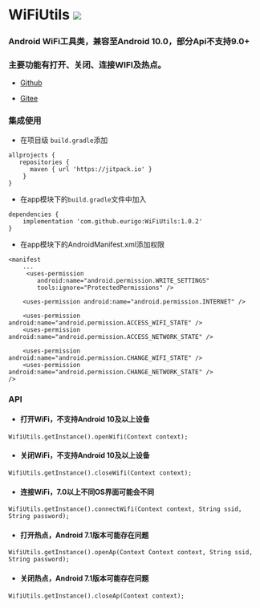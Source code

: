 # WiFiUtils [![](https://jitpack.io/v/eurigo/WifiUtils.svg)](https://jitpack.io/#eurigo/WifiUtils)

### Android WiFi工具类，兼容至Android 10.0，部分Api不支持9.0+
### 主要功能有打开、关闭、连接WIFI及热点。

+ [Github](https://github.com/eurigo/UDPUtils)

+ [Gitee](https://gitee.com/Eurigo/UDPUtils)

### 集成使用

+ 在项目级 `build.gradle`添加

```
allprojects {
   repositories {
      maven { url 'https://jitpack.io' }
	}
}
```
  
+ 在app模块下的`build.gradle`文件中加入
```
dependencies {
    implementation 'com.github.eurigo:WiFiUtils:1.0.2'
}
```

+ 在app模块下的AndroidManifest.xml添加权限
```
<manifest
    ...
     <uses-permission
        android:name="android.permission.WRITE_SETTINGS"
        tools:ignore="ProtectedPermissions" />
    
    <uses-permission android:name="android.permission.INTERNET" />
    
    <uses-permission android:name="android.permission.ACCESS_WIFI_STATE" />
    <uses-permission android:name="android.permission.ACCESS_NETWORK_STATE" />

    <uses-permission android:name="android.permission.CHANGE_WIFI_STATE" />
    <uses-permission android:name="android.permission.CHANGE_NETWORK_STATE" />
/>
```

### API
+ #### 打开WiFi，不支持Android 10及以上设备
```
WifiUtils.getInstance().openWifi(Context context);
```
+ #### 关闭WiFi，不支持Android 10及以上设备
```
WifiUtils.getInstance().closeWifi(Context context);
```
+ #### 连接WiFi，7.0以上不同OS界面可能会不同
```
WifiUtils.getInstance().connectWifi(Context context, String ssid, String password);
```

+ #### 打开热点，Android 7.1版本可能存在问题
```
WifiUtils.getInstance().openAp(Context Context context, String ssid, String password);
```
+ #### 关闭热点，Android 7.1版本可能存在问题
```
WifiUtils.getInstance().closeAp(Context context);
```

